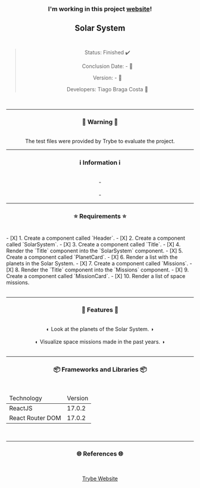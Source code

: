 <div align="center">
  <h3>
    I'm working in this project <a href="-"> website</a>! 
  <h3>
  <h2>
    Solar System
    <br><br>
  </h2>

  > Status: Finished ✔️
  >
  > Conclusion Date: - 📆
  >
  > Version: - 🧪
  >
  > Developers: Tiago Braga Costa 👤

  <br>
  <hr>
  <h3>
    🚨 Warning 🚨
  </h3>
  <br>
  <span> The test files were provided by Trybe to evaluate the project. </span>
  <br>
  <hr>
  <h3>
    ℹ️ Information ℹ️
  </h3>
  <br>
  <span> - </span> 
  <br><br>
  <span> - </span>
  <br>
  <hr>
  <h3>
    ⭐ Requirements ⭐
  </h3>
  <div align="left">
  <br>
- [X] 1. Create a component called `Header`.
- [X] 2. Create a component called `SolarSystem`.
- [X] 3. Create a component called `Title`.
- [X] 4. Render the `Title` component into the `SolarSystem` component.
- [X] 5. Create a component called `PlanetCard`.
- [X] 6. Render a list with the planets in the Solar System.
- [X] 7. Create a component called `Missions`.
- [X] 8. Render the `Title` component into the `Missions` component.
- [X] 9. Create a component called `MissionCard`.
- [X] 10. Render a list of space missions.
  </div>
  <br>
  <hr>
  <h3>
   📄 Features 📄
  </h3>
  <br>
  <span> ◐ Look at the planets of the Solar System. ◑ </span>
  <br><br>
  <span> ◐ Visualize space missions made in the past years. ◑ </span>
  <br><br>
  <hr>
  <h3>
    📦 Frameworks and Libraries 📦
  </h3>
  <br>
  <table>
    <thead>
      <td> Technology </td>
      <td> Version </td>
    </thead>
    <tbody>
      <tr>
        <td> ReactJS </td>
        <td> 17.0.2 </td>
      </tr>
      <tr>
        <td> React Router DOM </td>
        <td> 17.0.2 </td>
      </tr>
    </tbody>
  </table>
  <br>
  <hr>
  <h3>
    🌐 References 🌐
  </h3>
    <br>
    <p> <a href="https://www.betrybe.com/"> Trybe Website </a> </p>
</div>

